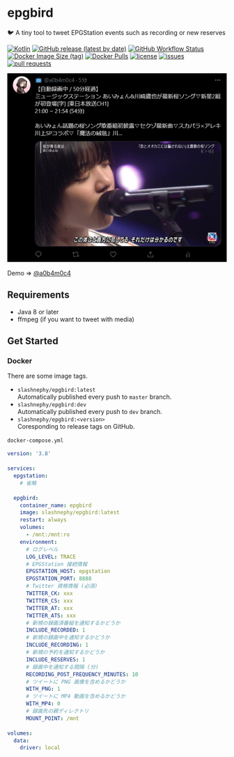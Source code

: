 # epgbird

🐦 A tiny tool to tweet EPGStation events such as recording or new reserves

[![Kotlin](https://img.shields.io/badge/Kotlin-1.4.30-blue)](https://kotlinlang.org)
[![GitHub release (latest by date)](https://img.shields.io/github/v/release/SlashNephy/epgbird)](https://github.com/SlashNephy/epgbird/releases)
[![GitHub Workflow Status](https://img.shields.io/github/workflow/status/SlashNephy/epgbird/Docker)](https://hub.docker.com/r/slashnephy/epgbird)
[![Docker Image Size (tag)](https://img.shields.io/docker/image-size/slashnephy/epgbird/latest)](https://hub.docker.com/r/slashnephy/epgbird)
[![Docker Pulls](https://img.shields.io/docker/pulls/slashnephy/epgbird)](https://hub.docker.com/r/slashnephy/epgbird)
[![license](https://img.shields.io/github/license/SlashNephy/epgbird)](https://github.com/SlashNephy/epgbird/blob/master/LICENSE)
[![issues](https://img.shields.io/github/issues/SlashNephy/epgbird)](https://github.com/SlashNephy/epgbird/issues)
[![pull requests](https://img.shields.io/github/issues-pr/SlashNephy/epgbird)](https://github.com/SlashNephy/epgbird/pulls)

[![screenshot.png](https://raw.githubusercontent.com/SlashNephy/epgbird/master/docs/screenshot.png)](https://github.com/SlashNephy/epgbird)

Demo => [@a0b4m0c4](https://twitter.com/a0b4m0c4)

## Requirements

- Java 8 or later
- ffmpeg (if you want to tweet with media)

## Get Started

### Docker

There are some image tags.

- `slashnephy/epgbird:latest`  
  Automatically published every push to `master` branch.
- `slashnephy/epgbird:dev`  
  Automatically published every push to `dev` branch.
- `slashnephy/epgbird:<version>`  
  Coresponding to release tags on GitHub.

`docker-compose.yml`

```yaml
version: '3.8'

services:
  epgstation:
    # 省略
  
  epgbird:
    container_name: epgbird
    image: slashnephy/epgbird:latest
    restart: always
    volumes:
      - /mnt:/mnt:ro
    environment:
      # ログレベル
      LOG_LEVEL: TRACE
      # EPGStation 接続情報
      EPGSTATION_HOST: epgstation
      EPGSTATION_PORT: 8888
      # Twitter 資格情報 (必須)
      TWITTER_CK: xxx
      TWITTER_CS: xxx
      TWITTER_AT: xxx
      TWITTER_ATS: xxx
      # 新規の録画済番組を通知するかどうか
      INCLUDE_RECORDED: 1
      # 新規の録画中を通知するかどうか
      INCLUDE_RECORDING: 1
      # 新規の予約を通知するかどうか
      INCLUDE_RESERVES: 1
      # 録画中を通知する間隔 (分)
      RECORDING_POST_FREQUENCY_MINUTES: 10
      # ツイートに PNG 画像を含めるかどうか
      WITH_PNG: 1
      # ツイートに MP4 動画を含めるかどうか
      WITH_MP4: 0
      # 録画先の親ディレクトリ
      MOUNT_POINT: /mnt

volumes:
  data:
    driver: local
```
